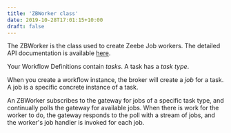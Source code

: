 ```yaml
---
title: 'ZBWorker class'
date: 2019-10-28T17:01:15+10:00
draft: false
---
```


The ZBWorker is the class used to create Zeebe Job workers. The detailed API documentation is available [here](https://creditsenseau.github.io/zeebe-client-node-js/classes/zbworker.html).

Your Workflow Definitions contain _tasks_. A task has a _task type_.

When you create a workflow instance, the broker will create a _job_ for a task. A job is a specific concrete instance of a task.

An ZBWorker subscribes to the gateway for jobs of a specific task type, and continually polls the gateway for available jobs. When there is work for the worker to do, the gateway responds to the poll with a stream of jobs, and the worker's job handler is invoked for each job.

